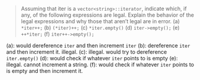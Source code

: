> Assuming that iter is a `vector<string>::iterator`, indicate which, if any, of the following expressions are legal. Explain the behavior of the legal expressions and why those that aren’t legal are in error.
> (a) `*iter++;`
> (b) `(*iter)++;`
> (c) `*iter.empty()`
> (d) `iter->empty();`
> (e) `++*iter;`
> (f) `iter++->empty();`

(a): would dereference `iter` and then increment `iter`
(b): dereference `iter` and then increment it. illegal.
(c): illegal. would try to dereference `iter.empty()`
(d): would check if whatever `iter` points to is empty
(e): illegal. cannot increment a string.
(f): would check if whatever `iter` points to is empty and then increment it.
